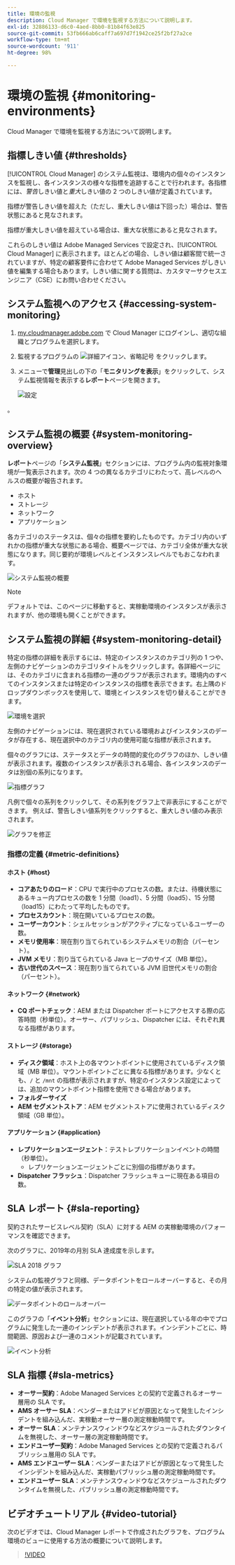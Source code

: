 ```yaml
---
title: 環境の監視
description: Cloud Manager で環境を監視する方法について説明します。
exl-id: 32886133-d6c0-4aed-8bb0-81b84f63e825
source-git-commit: 53fb666ab6caff7a697d7f1942ce25f2bf27a2ce
workflow-type: tm+mt
source-wordcount: '911'
ht-degree: 98%

---
```



# 環境の監視 {#monitoring-environments}

Cloud Manager で環境を監視する方法について説明します。

## 指標しきい値 {#thresholds}

[!UICONTROL Cloud Manager] のシステム監視は、環境内の個々のインスタンスを監視し、各インスタンスの様々な指標を追跡することで行われます。各指標には、*警告*&#x200B;しきい値と&#x200B;*重大*&#x200B;しきい値の 2 つのしきい値が定義されています。

指標が警告しきい値を超えた（ただし、重大しきい値は下回った）場合は、警告状態にあると見なされます。

指標が重大しきい値を超えている場合は、重大な状態にあると見なされます。

これらのしきい値は Adobe Managed Services で設定され、[!UICONTROL Cloud Manager] に表示されます。ほとんどの場合、しきい値は顧客間で統一されていますが、特定の顧客要件に合わせて Adobe Managed Services がしきい値を編集する場合もあります。しきい値に関する質問は、カスタマーサクセスエンジニア（CSE）にお問い合わせください。

## システム監視へのアクセス {#accessing-system-monitoring}

1. [my.cloudmanager.adobe.com](https://my.cloudmanager.adobe.com) で Cloud Manager にログインし、適切な組織とプログラムを選択します。

1. 監視するプログラムの ![ 詳細アイコン、省略記号 ](https://spectrum.adobe.com/static/icons/workflow_18/Smock_More_18_N.svg) をクリックします。
1. メニューで&#x200B;**管理**&#x200B;見出しの下の「**モニタリングを表示**」をクリックして、システム監視情報を表示する&#x200B;**レポート**&#x200B;ページを開きます。

   ![設定](/help/assets/first-timea1.png)

。

## システム監視の概要 {#system-monitoring-overview}

**レポート**&#x200B;ページの「**システム監視**」セクションには、プログラム内の監視対象環境が一覧表示されます。次の 4 つの異なるカテゴリにわたって、高レベルのヘルスの概要が報告されます。

* ホスト
* ストレージ
* ネットワーク
* アプリケーション

各カテゴリのステータスは、個々の指標を要約したものです。カテゴリ内のいずれかの指標が重大な状態にある場合、概要ページでは、カテゴリ全体が重大な状態になります。同じ要約が環境レベルとインスタンスレベルでもおこなわれます。

![システム監視の概要](/help/assets/System-Monitoring-Reports.png)

>[!NOTE]
>
>デフォルトでは、このページに移動すると、実稼動環境のインスタンスが表示されますが、他の環境も開くことができます。

## システム監視の詳細 {#system-monitoring-detail}

特定の指標の詳細を表示するには、特定のインスタンスのカテゴリ列の 1 つや、左側のナビゲーションのカテゴリタイトルをクリックします。各詳細ページには、そのカテゴリに含まれる指標の一連のグラフが表示されます。環境内のすべてのインスタンスまたは特定のインスタンスの指標を表示できます。右上隅のドロップダウンボックスを使用して、環境とインスタンスを切り替えることができます。

![環境を選択](/help/assets/System_Monitoring1.png)

左側のナビゲーションには、現在選択されている環境およびインスタンスのデータが存在する、現在選択中のカテゴリ内の使用可能な指標が表示されます。

個々のグラフには、ステータスとデータの時間的変化のグラフのほか、しきい値が表示されます。複数のインスタンスが表示される場合、各インスタンスのデータは別個の系列になります。

![指標グラフ](/help/assets/Monitoring_Graphs1.png)

凡例で個々の系列をクリックして、その系列をグラフ上で非表示にすることができます。
例えば、警告しきい値系列をクリックすると、重大しきい値のみ表示されます。

![グラフを修正](/help/assets/Monitoring_Graphs2.png)

### 指標の定義 {#metric-definitions}

#### ホスト {#host}

* **コアあたりのロード**：CPU で実行中のプロセスの数。または、待機状態にあるキュー内プロセスの数を 1 分間（load1）、5 分間（load5）、15 分間（load15）にわたって平均したものです。
* **プロセスカウント**：現在開いているプロセスの数。
* **ユーザーカウント**：シェルセッションがアクティブになっているユーザーの数。
* **メモリ使用率**：現在割り当てられているシステムメモリの割合（パーセント）。
* **JVM メモリ**：割り当てられている Java ヒープのサイズ（MB 単位）。
* **古い世代のスペース**：現在割り当てられている JVM 旧世代メモリの割合（パーセント）。

#### ネットワーク {#network}

* **CQ ポートチェック**：AEM または Dispatcher ポートにアクセスする際の応答時間（秒単位）。オーサー、パブリッシュ、Dispatcher には、それぞれ異なる指標があります。

#### ストレージ {#storage}

* **ディスク領域**：ホスト上の各マウントポイントに使用されているディスク領域（MB 単位）。マウントポイントごとに異なる指標があります。少なくとも、`/` と `/mnt` の指標が表示されますが、特定のインスタンス設定によっては、追加のマウントポイント指標を使用できる場合があります。
* **フォルダーサイズ**
* **AEM セグメントストア**：AEM セグメントストアに使用されているディスク領域（GB 単位）。

#### アプリケーション {#application}

* **レプリケーションエージェント**：テストレプリケーションイベントの時間（秒単位）。
   * レプリケーションエージェントごとに別個の指標があります。
* **Dispatcher フラッシュ**：Dispatcher フラッシュキューに現在ある項目の数。

## SLA レポート {#sla-reporting}

契約されたサービスレベル契約（SLA）に対する AEM の実稼動環境のパフォーマンスを確認できます。

次のグラフに、2019年の月別 SLA 達成度を示します。

![SLA 2018 グラフ](/help/assets/SLA-Reports-one.png)

システムの監視グラフと同様、データポイントをロールオーバーすると、その月の特定の値が表示されます。

![データポイントのロールオーバー](/help/assets/SLA-Reports-two.png)

このグラフの「**イベント分析**」セクションには、現在選択している年の中でプログラムに発生した一連のインシデントが表示されます。インシデントごとに、時間範囲、原因および一連のコメントが記載されています。

![イベント分析](/help/assets/sla-reporting3.png)

## SLA 指標 {#sla-metrics}

* **オーサー契約**：Adobe Managed Services との契約で定義されるオーサー層用の SLA です。
* **AMS オーサー SLA**：ベンダーまたはアドビが原因となって発生したインシデントを組み込んだ、実稼動オーサー層の測定稼動時間です。
* **オーサー SLA**：メンテナンスウィンドウなどスケジュールされたダウンタイムを無視した、オーサー層の測定稼動時間です。
* **エンドユーザー契約**：Adobe Managed Services との契約で定義されるパブリッシュ層用の SLA です。
* **AMS エンドユーザー SLA**：ベンダーまたはアドビが原因となって発生したインシデントを組み込んだ、実稼動パブリッシュ層の測定稼動時間です。
* **エンドユーザー SLA**：メンテナンスウィンドウなどスケジュールされたダウンタイムを無視した、パブリッシュ層の測定稼動時間です。

## ビデオチュートリアル {#video-tutorial}

次のビデオでは、Cloud Manager レポートで作成されたグラフを、プログラム環境のビューに使用する方法の概要について説明します。

>[!VIDEO](https://video.tv.adobe.com/v/26315/)
